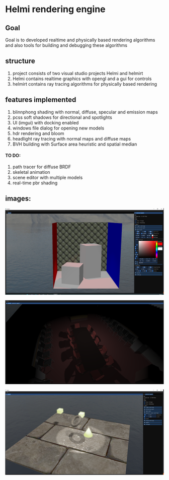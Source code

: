 # Helmi rendering engine

## Goal
Goal is to developed realtime and physically based rendering algorithms and also tools for building and debugging these algorithms
## structure
1. project consists of two visual studio projects Helmi and helmirt
2. Helmi contains realtime graphics with opengl and a gui for controls
3. helmirt contains ray tracing algorithms for physically based rendering
## features implemented
1. blinnphong shading with normal, diffuse, specular and emission maps
2. pcss soft shadows for directional and spotlights
3. UI (imgui) with docking enabled 
4. windows file dialog for opening new models
5. hdr rendering and bloom
6. headlight ray tracing with normal maps and diffuse maps
7. BVH building with Surface area heuristic and spatial median
#### TO DO:
1. path tracer for diffuse BRDF
2. skeletal animation
3. scene editor with multiple models
4. real-time pbr shading
## images:
![alt text](https://github.com/SampoImmonen/Helmi/blob/dockinggui/media/chesterfield.png)

![alt text](https://github.com/SampoImmonen/Helmi/blob/dockinggui/media/conference.png)

![alt text](https://github.com/SampoImmonen/Helmi/blob/dockinggui/media/shadowstest.png)


